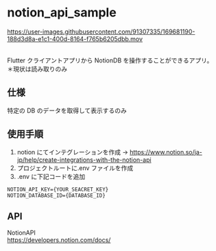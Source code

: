 # notion_api_sample



https://user-images.githubusercontent.com/91307335/169681190-188d3d8a-e1c1-400d-8164-f765b6205dbb.mov


<br>
Flutter クライアントアプリから NotionDB を操作することができるアプリ。<br>
＊現状は読み取りのみ

## 仕様

特定の DB のデータを取得して表示するのみ

## 使用手順

1. notion にてインテグレーションを作成
   → https://www.notion.so/ja-jp/help/create-integrations-with-the-notion-api
2. プロジェクトルートに.env ファイルを作成
3. .env に下記コードを追加

```
NOTION_API_KEY={YOUR_SEACRET_KEY}
NOTION_DATABASE_ID={DATABASE_ID}
```

## API

NotionAPI<br>
https://developers.notion.com/docs/
